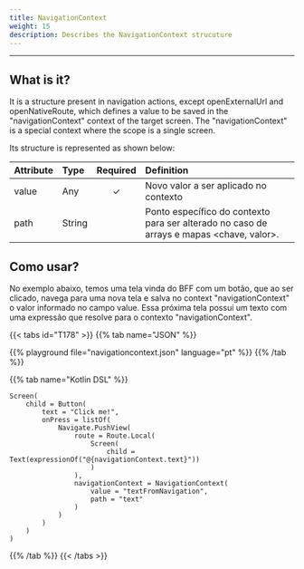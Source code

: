 ```yaml
---
title: NavigationContext
weight: 15
description: Describes the NavigationContext strucuture
---
```


---

## What is it?

It is a structure present in navigation actions, except openExternalUrl and openNativeRoute, which defines a value to be saved in the "navigationContext" context of the target screen. The "navigationContext" is a special context where the scope is a single screen.

Its structure is represented as shown below:

| **Attribute** | **Type** | Required | **Definition** |
| :------------ | :------- | :---------: | :---------------------------- |
| value | Any | ✓ | Novo valor a ser aplicado no contexto |
| path | String |   | Ponto específico do contexto para ser alterado no caso de arrays e mapas &lt;chave, valor&gt;. |

## Como usar?

No exemplo abaixo, temos uma tela vinda do BFF com um botão, que ao ser clicado, navega para uma nova tela e salva no context "navigationContext" o valor informado no campo value. Essa próxima tela possui um texto com uma expressão que resolve para o contexto "navigationContext".

{{< tabs id="T178" >}}
{{% tab name="JSON" %}}

<!-- json-playground:navigationcontext.json
{
  "_beagleComponent_" : "beagle:screenComponent",
  "child" : {
    "_beagleComponent_" : "beagle:button",
    "text" : "Click me!",
    "onPress" : [ {
      "_beagleAction_" : "beagle:pushView",
      "route" : {
        "screen" : {
          "_beagleComponent_" : "beagle:screenComponent",
          "child" : {
            "_beagleComponent_" : "beagle:text",
            "text" : "@{navigationContext.text}"
          }
        }
      },
      "navigationContext": {
        "path": "text",
        "value": "textFromNavigation"
      }
    } ]
  }
}
-->

{{% playground file="navigationcontext.json" language="pt" %}}
{{% /tab %}}

{{% tab name="Kotlin DSL" %}}

```
Screen(
    child = Button(
        text = "Click me!",
        onPress = listOf(
            Navigate.PushView(
                route = Route.Local(
                    Screen(
                        child = Text(expressionOf("@{navigationContext.text}"))
                    )
                ),
                navigationContext = NavigationContext(
                    value = "textFromNavigation",
                    path = "text"
                )
            )
        )
    )
)
```

{{% /tab %}}
{{< /tabs >}}
